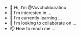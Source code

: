 - 👋 Hi, I’m @Vovchukburatino
- 👀 I’m interested in ...
- 🌱 I’m currently learning ...
- 💞️ I’m looking to collaborate on ...
- 📫 How to reach me ...

<!---
Vovchukburatino/Vovchukburatino is a ✨ special ✨ repository because its `README.md` (this file) appears on your GitHub profile.
You can click the Preview link to take a look at your changes.
--->
